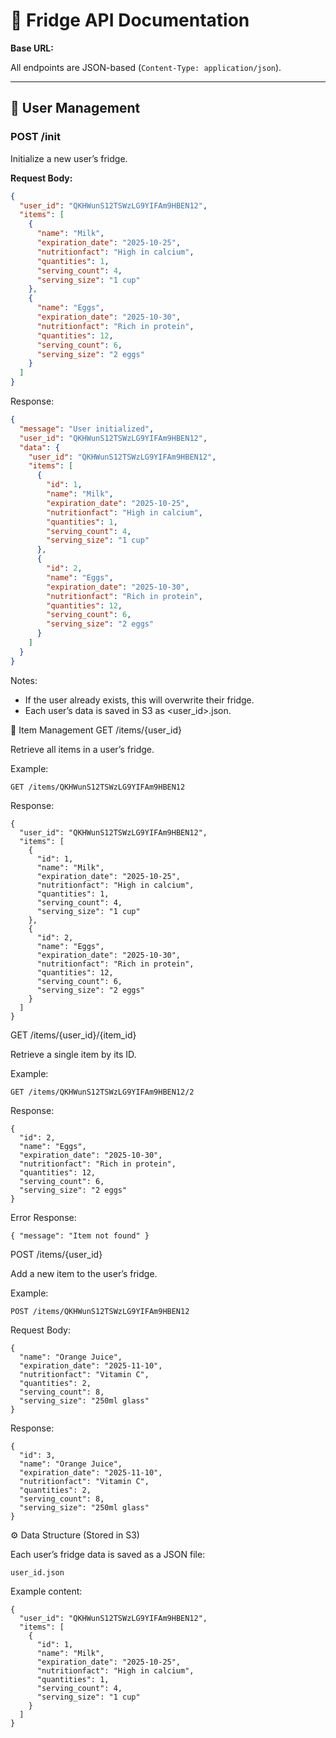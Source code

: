 # 🧊 Fridge API Documentation

**Base URL:**  


All endpoints are JSON-based (`Content-Type: application/json`).

---

## 🧍 User Management

### **POST /init**
Initialize a new user’s fridge.

**Request Body:**
```json
{
  "user_id": "QKHWunS12TSWzLG9YIFAm9HBEN12",
  "items": [
    {
      "name": "Milk",
      "expiration_date": "2025-10-25",
      "nutritionfact": "High in calcium",
      "quantities": 1,
      "serving_count": 4,
      "serving_size": "1 cup"
    },
    {
      "name": "Eggs",
      "expiration_date": "2025-10-30",
      "nutritionfact": "Rich in protein",
      "quantities": 12,
      "serving_count": 6,
      "serving_size": "2 eggs"
    }
  ]
}
```
Response:
```json
{
  "message": "User initialized",
  "user_id": "QKHWunS12TSWzLG9YIFAm9HBEN12",
  "data": {
    "user_id": "QKHWunS12TSWzLG9YIFAm9HBEN12",
    "items": [
      {
        "id": 1,
        "name": "Milk",
        "expiration_date": "2025-10-25",
        "nutritionfact": "High in calcium",
        "quantities": 1,
        "serving_count": 4,
        "serving_size": "1 cup"
      },
      {
        "id": 2,
        "name": "Eggs",
        "expiration_date": "2025-10-30",
        "nutritionfact": "Rich in protein",
        "quantities": 12,
        "serving_count": 6,
        "serving_size": "2 eggs"
      }
    ]
  }
}
```
Notes:

 - If the user already exists, this will overwrite their fridge.
 - Each user’s data is saved in S3 as <user_id>.json.

🍎 Item Management
GET /items/{user_id}

Retrieve all items in a user’s fridge.

Example:
````
GET /items/QKHWunS12TSWzLG9YIFAm9HBEN12

````
Response:
````
{
  "user_id": "QKHWunS12TSWzLG9YIFAm9HBEN12",
  "items": [
    {
      "id": 1,
      "name": "Milk",
      "expiration_date": "2025-10-25",
      "nutritionfact": "High in calcium",
      "quantities": 1,
      "serving_count": 4,
      "serving_size": "1 cup"
    },
    {
      "id": 2,
      "name": "Eggs",
      "expiration_date": "2025-10-30",
      "nutritionfact": "Rich in protein",
      "quantities": 12,
      "serving_count": 6,
      "serving_size": "2 eggs"
    }
  ]
}
````
GET /items/{user_id}/{item_id}

Retrieve a single item by its ID.

Example:
````
GET /items/QKHWunS12TSWzLG9YIFAm9HBEN12/2
````
Response:
````
{
  "id": 2,
  "name": "Eggs",
  "expiration_date": "2025-10-30",
  "nutritionfact": "Rich in protein",
  "quantities": 12,
  "serving_count": 6,
  "serving_size": "2 eggs"
}
````
Error Response:
````
{ "message": "Item not found" }
````
POST /items/{user_id}

Add a new item to the user’s fridge.

Example:
````
POST /items/QKHWunS12TSWzLG9YIFAm9HBEN12
````
Request Body:
````
{
  "name": "Orange Juice",
  "expiration_date": "2025-11-10",
  "nutritionfact": "Vitamin C",
  "quantities": 2,
  "serving_count": 8,
  "serving_size": "250ml glass"
}
````
Response:
````
{
  "id": 3,
  "name": "Orange Juice",
  "expiration_date": "2025-11-10",
  "nutritionfact": "Vitamin C",
  "quantities": 2,
  "serving_count": 8,
  "serving_size": "250ml glass"
}
````
⚙️ Data Structure (Stored in S3)

Each user’s fridge data is saved as a JSON file:
````
user_id.json
````
Example content:
````
{
  "user_id": "QKHWunS12TSWzLG9YIFAm9HBEN12",
  "items": [
    {
      "id": 1,
      "name": "Milk",
      "expiration_date": "2025-10-25",
      "nutritionfact": "High in calcium",
      "quantities": 1,
      "serving_count": 4,
      "serving_size": "1 cup"
    }
  ]
}
````



